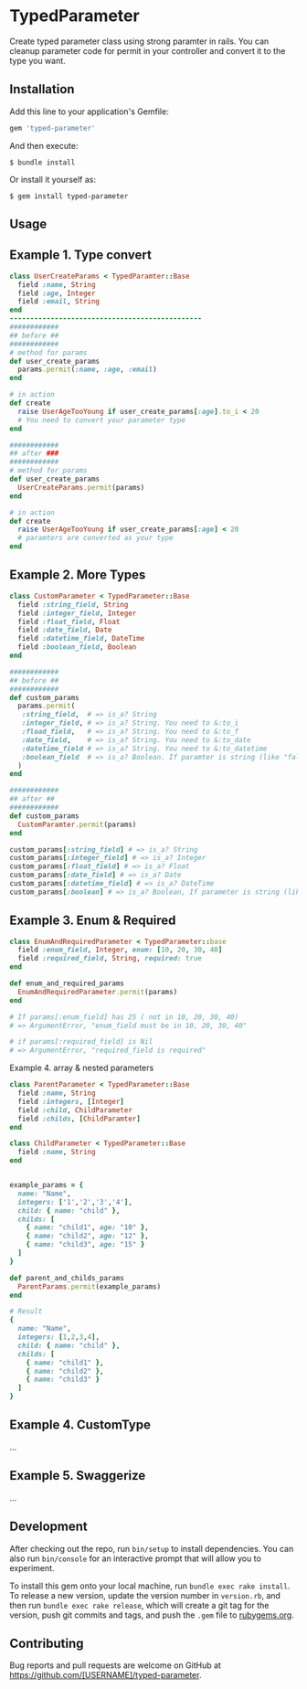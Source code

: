 # TypedParameter
Create typed parameter class using strong paramter in rails.
You can cleanup parameter code for permit in your controller and convert it to the type you want.
## Installation

Add this line to your application's Gemfile:

```ruby
gem 'typed-parameter'
```

And then execute:

    $ bundle install

Or install it yourself as:

    $ gem install typed-parameter

## Usage

Example 1. Type convert
-----
~~~ruby
class UserCreateParams < TypedParamter::Base
  field :name, String
  field :age, Integer
  field :email, String
end
-----------------------------------------------
############
## before ##
############
# method for params
def user_create_params
  params.permit(:name, :age, :email)
end

# in action
def create
  raise UserAgeTooYoung if user_create_params[:age].to_i < 20 
  # You need to convert your parameter type
end

############
## after ###
############
# method for params
def user_create_params
  UserCreateParams.permit(params)
end

# in action
def create
  raise UserAgeTooYoung if user_create_params[:age] < 20 
  # paramters are converted as your type
end
~~~


Example 2. More Types
------
~~~ruby
class CustomParameter < TypedParameter::Base
  field :string_field, String
  field :integer_field, Integer
  field :float_field, Float
  field :date_field, Date
  field :datetime_field, DateTime
  field :boolean_field, Boolean
end

############
## before ##
############
def custom_params
  params.permit(
   :string_field,  # => is_a? String
   :integer_field, # => is_a? String. You need to &:to_i
   :fload_field,   # => is_a? String. You need to &:to_f
   :date_field,    # => is_a? String. You need to &:to_date
   :datetime_field # => is_a? String. You need to &:to_datetime
   :boolean_field  # => is_a? Boolean. If paramter is string (like "false") then String
  )
end

############
## after ##
############
def custom_params
  CustomParamter.permit(params)
end

custom_params[:string_field] # => is_a? String
custom_params[:integer_field] # => is_a? Integer
custom_params[:float_field] # => is_a? Float
custom_params[:date_field] # => is_a? Date
custom_params[:datetime_field] # => is_a? DateTime
custom_params[:boolean] # => is_a? Boolean, If parameter is string (like "false", "true" "False", "True") then convert true or false
~~~

Example 3. Enum & Required
---
~~~ruby
class EnumAndRequiredParameter < TypedParameter::base
  field :enum_field, Integer, enum: [10, 20, 30, 40]
  field :required_field, String, required: true
end

def enum_and_required_params
  EnumAndRequiredParameter.permit(params)
end

# If params[:enum_field] has 25 ( not in 10, 20, 30, 40)
# => ArgumentError, "enum_field must be in 10, 20, 30, 40"

# if params[:required_field] is Nil
# => ArgumentError, "required_field is required"
~~~

Example 4. array & nested parameters 

~~~ruby
class ParentParameter < TypedParameter::Base
  field :name, String
  field :integers, [Integer]
  field :child, ChildParameter
  field :childs, [ChildParamter]
end

class ChildParameter < TypedParameter::Base
  field :name, String
end


example_params = { 
  name: "Name", 
  integers: ['1','2','3','4'], 
  child: { name: "child" },
  childs: [ 
    { name: "child1", age: "10" },
    { name: "child2", age: "12" },
    { name: "child3", age: "15" }
  ]
}

def parent_and_childs_params
  ParentParams.permit(example_params)
end

# Result
{
  name: "Name",
  integers: [1,2,3,4],
  child: { name: "child" },
  childs: [ 
    { name: "child1" },
    { name: "child2" },
    { name: "child3" }
  ]
}

~~~
Example 4. CustomType
------
...

Example 5. Swaggerize
------
...


## Development

After checking out the repo, run `bin/setup` to install dependencies. You can also run `bin/console` for an interactive prompt that will allow you to experiment.

To install this gem onto your local machine, run `bundle exec rake install`. To release a new version, update the version number in `version.rb`, and then run `bundle exec rake release`, which will create a git tag for the version, push git commits and tags, and push the `.gem` file to [rubygems.org](https://rubygems.org).

## Contributing

Bug reports and pull requests are welcome on GitHub at https://github.com/[USERNAME]/typed-parameter.

